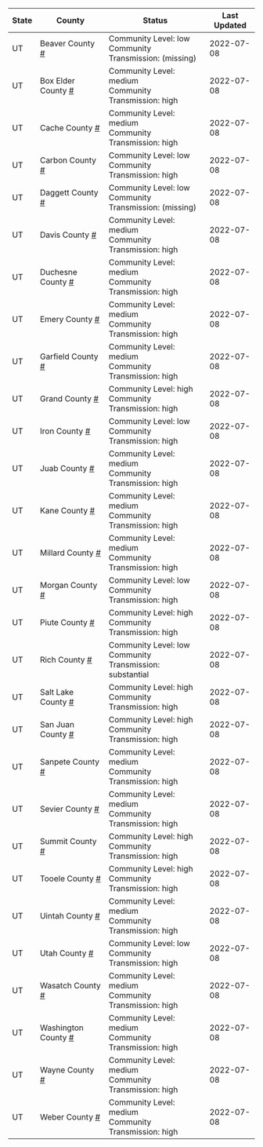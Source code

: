 State | County | Status | Last Updated
--- | --- | --- | --- 
UT | Beaver County <a href="#beaver_county">#</a> | <a name="beaver_county"></a>Community Level: low<br/>Community Transmission: (missing) | 2022-07-08
UT | Box Elder County <a href="#box_elder_county">#</a> | <a name="box_elder_county"></a>Community Level: medium<br/>Community Transmission: high | 2022-07-08
UT | Cache County <a href="#cache_county">#</a> | <a name="cache_county"></a>Community Level: medium<br/>Community Transmission: high | 2022-07-08
UT | Carbon County <a href="#carbon_county">#</a> | <a name="carbon_county"></a>Community Level: low<br/>Community Transmission: high | 2022-07-08
UT | Daggett County <a href="#daggett_county">#</a> | <a name="daggett_county"></a>Community Level: low<br/>Community Transmission: (missing) | 2022-07-08
UT | Davis County <a href="#davis_county">#</a> | <a name="davis_county"></a>Community Level: medium<br/>Community Transmission: high | 2022-07-08
UT | Duchesne County <a href="#duchesne_county">#</a> | <a name="duchesne_county"></a>Community Level: medium<br/>Community Transmission: high | 2022-07-08
UT | Emery County <a href="#emery_county">#</a> | <a name="emery_county"></a>Community Level: medium<br/>Community Transmission: high | 2022-07-08
UT | Garfield County <a href="#garfield_county">#</a> | <a name="garfield_county"></a>Community Level: medium<br/>Community Transmission: high | 2022-07-08
UT | Grand County <a href="#grand_county">#</a> | <a name="grand_county"></a>Community Level: high<br/>Community Transmission: high | 2022-07-08
UT | Iron County <a href="#iron_county">#</a> | <a name="iron_county"></a>Community Level: low<br/>Community Transmission: high | 2022-07-08
UT | Juab County <a href="#juab_county">#</a> | <a name="juab_county"></a>Community Level: medium<br/>Community Transmission: high | 2022-07-08
UT | Kane County <a href="#kane_county">#</a> | <a name="kane_county"></a>Community Level: medium<br/>Community Transmission: high | 2022-07-08
UT | Millard County <a href="#millard_county">#</a> | <a name="millard_county"></a>Community Level: medium<br/>Community Transmission: high | 2022-07-08
UT | Morgan County <a href="#morgan_county">#</a> | <a name="morgan_county"></a>Community Level: low<br/>Community Transmission: high | 2022-07-08
UT | Piute County <a href="#piute_county">#</a> | <a name="piute_county"></a>Community Level: high<br/>Community Transmission: high | 2022-07-08
UT | Rich County <a href="#rich_county">#</a> | <a name="rich_county"></a>Community Level: low<br/>Community Transmission: substantial | 2022-07-08
UT | Salt Lake County <a href="#salt_lake_county">#</a> | <a name="salt_lake_county"></a>Community Level: high<br/>Community Transmission: high | 2022-07-08
UT | San Juan County <a href="#san_juan_county">#</a> | <a name="san_juan_county"></a>Community Level: high<br/>Community Transmission: high | 2022-07-08
UT | Sanpete County <a href="#sanpete_county">#</a> | <a name="sanpete_county"></a>Community Level: medium<br/>Community Transmission: high | 2022-07-08
UT | Sevier County <a href="#sevier_county">#</a> | <a name="sevier_county"></a>Community Level: medium<br/>Community Transmission: high | 2022-07-08
UT | Summit County <a href="#summit_county">#</a> | <a name="summit_county"></a>Community Level: high<br/>Community Transmission: high | 2022-07-08
UT | Tooele County <a href="#tooele_county">#</a> | <a name="tooele_county"></a>Community Level: high<br/>Community Transmission: high | 2022-07-08
UT | Uintah County <a href="#uintah_county">#</a> | <a name="uintah_county"></a>Community Level: medium<br/>Community Transmission: high | 2022-07-08
UT | Utah County <a href="#utah_county">#</a> | <a name="utah_county"></a>Community Level: low<br/>Community Transmission: high | 2022-07-08
UT | Wasatch County <a href="#wasatch_county">#</a> | <a name="wasatch_county"></a>Community Level: medium<br/>Community Transmission: high | 2022-07-08
UT | Washington County <a href="#washington_county">#</a> | <a name="washington_county"></a>Community Level: medium<br/>Community Transmission: high | 2022-07-08
UT | Wayne County <a href="#wayne_county">#</a> | <a name="wayne_county"></a>Community Level: medium<br/>Community Transmission: high | 2022-07-08
UT | Weber County <a href="#weber_county">#</a> | <a name="weber_county"></a>Community Level: medium<br/>Community Transmission: high | 2022-07-08
